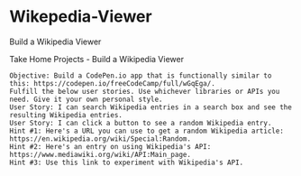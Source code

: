 # Wikepedia-Viewer
Build a Wikipedia Viewer

Take Home Projects - Build a Wikipedia Viewer

    Objective: Build a CodePen.io app that is functionally similar to this: https://codepen.io/freeCodeCamp/full/wGqEga/.
    Fulfill the below user stories. Use whichever libraries or APIs you need. Give it your own personal style.
    User Story: I can search Wikipedia entries in a search box and see the resulting Wikipedia entries.
    User Story: I can click a button to see a random Wikipedia entry.
    Hint #1: Here's a URL you can use to get a random Wikipedia article: https://en.wikipedia.org/wiki/Special:Random.
    Hint #2: Here's an entry on using Wikipedia's API: https://www.mediawiki.org/wiki/API:Main_page.
    Hint #3: Use this link to experiment with Wikipedia's API.